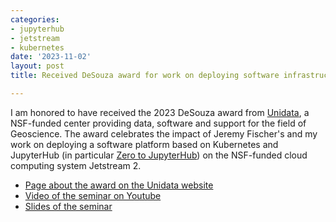 ```yaml
---
categories:
- jupyterhub
- jetstream
- kubernetes
date: '2023-11-02'
layout: post
title: Received DeSouza award for work on deploying software infrastructure on Jetstream 

---
```


I am honored to have received the 2023 DeSouza award from [Unidata](https://www.unidata.ucar.edu/), a NSF-funded center providing data, software and support for the field of Geoscience.
The award celebrates the impact of Jeremy Fischer's and my work on deploying a software platform based on Kubernetes and JupyterHub (in particular [Zero to JupyterHub](https://z2jh.jupyter.org/en/stable/)) on the NSF-funded cloud computing system Jetstream 2.

* [Page about the award on the Unidata website](https://www.unidata.ucar.edu/community/desouza/#2023)
* [Video of the seminar on Youtube](https://www.youtube.com/watch?v=WvADrEY9quA)
* [Slides of the seminar](/docs/Unidata-DeSouza-Seminar-Fischer-Zonca-Nov-2023.pdf)
